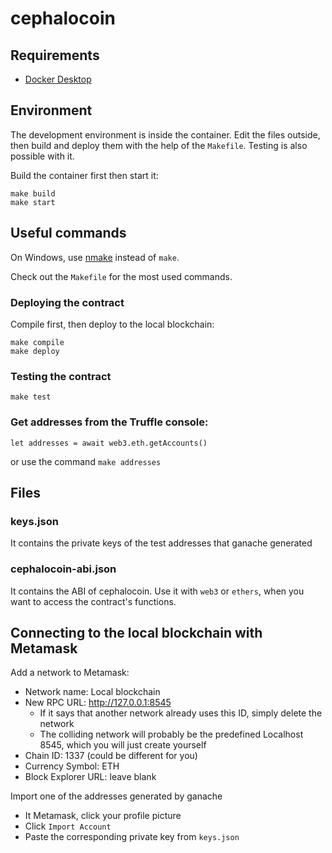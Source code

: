 # cephalocoin

## Requirements

- [Docker Desktop](https://www.docker.com/products/docker-desktop)

## Environment

The development environment is inside the container. Edit the files outside, then build and deploy them with the help of the `Makefile`.
Testing is also possible with it.

Build the container first then start it:

```
make build
make start
```

## Useful commands

On Windows, use [nmake](https://docs.microsoft.com/en-us/cpp/build/reference/nmake-reference?view=msvc-160&viewFallbackFrom=vs-2019) instead of `make`.

Check out the `Makefile` for the most used commands.

### Deploying the contract

Compile first, then deploy to the local blockchain:

```
make compile
make deploy
```

### Testing the contract

```
make test
```

### Get addresses from the Truffle console:

```
let addresses = await web3.eth.getAccounts()
```

or use the command `make addresses`

## Files

### keys.json

It contains the private keys of the test addresses that ganache generated

### cephalocoin-abi.json

It contains the ABI of cephalocoin. Use it with `web3` or `ethers`, when you want to access the contract's functions.

## Connecting to the local blockchain with Metamask

Add a network to Metamask:
- Network name: Local blockchain
- New RPC URL: http://127.0.0.1:8545
    + If it says that another network already uses this ID, simply delete the network
    + The colliding network will probably be the predefined Localhost 8545, which you will just create yourself
- Chain ID: 1337 (could be different for you)
- Currency Symbol: ETH
- Block Explorer URL: leave blank

Import one of the addresses generated by ganache
- It Metamask, click your profile picture
- Click `Import Account`
- Paste the corresponding private key from `keys.json`
